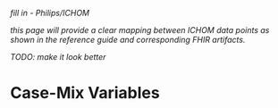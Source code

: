 *fill in - Philips/ICHOM*

*this page will provide a clear mapping between ICHOM data points as shown in the reference guide and corresponding FHIR artifacts.*

*TODO: make it look better*

# Case-Mix Variables
